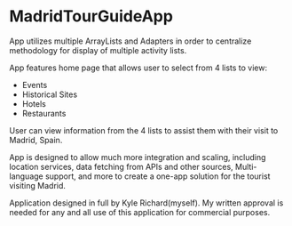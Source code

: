 # MadridTourGuideApp

App utilizes multiple ArrayLists and Adapters in order to centralize methodology for display of multiple activity lists.

App features home page that allows user to select from 4 lists to view:

  - Events
  - Historical Sites
  - Hotels
  - Restaurants
  
User can view information from the 4 lists to assist them with their visit to Madrid, Spain. 

App is designed to allow much more integration and scaling, including location services, data fetching from APIs and other 
sources, Multi-language support, and more to create a one-app solution for the tourist visiting Madrid.

Application designed in full by Kyle Richard(myself). My written approval is needed for any and all use of this application
for commercial purposes.
